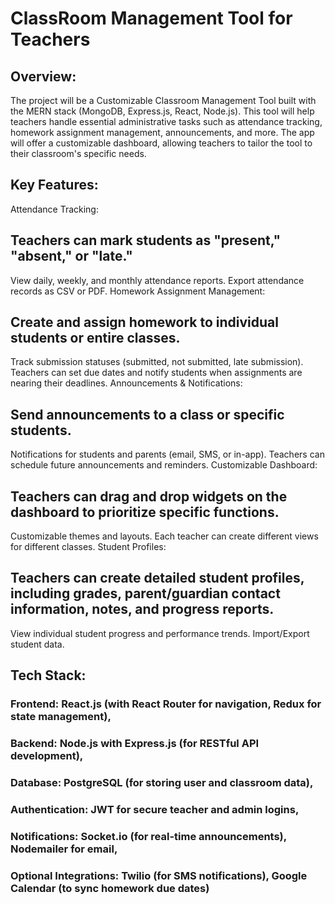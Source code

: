 # ClassRoom Management Tool for Teachers

## Overview:

The project will be a Customizable Classroom Management Tool built with the MERN stack (MongoDB, Express.js, React, Node.js). This tool will help teachers handle essential administrative tasks such as attendance tracking, homework assignment management, announcements, and more. The app will offer a customizable dashboard, allowing teachers to tailor the tool to their classroom's specific needs.

## Key Features:

Attendance Tracking:

## Teachers can mark students as "present," "absent," or "late."

View daily, weekly, and monthly attendance reports.
Export attendance records as CSV or PDF.
Homework Assignment Management:

## Create and assign homework to individual students or entire classes.

Track submission statuses (submitted, not submitted, late submission).
Teachers can set due dates and notify students when assignments are nearing their deadlines.
Announcements & Notifications:

## Send announcements to a class or specific students.

Notifications for students and parents (email, SMS, or in-app).
Teachers can schedule future announcements and reminders.
Customizable Dashboard:

## Teachers can drag and drop widgets on the dashboard to prioritize specific functions.

Customizable themes and layouts.
Each teacher can create different views for different classes.
Student Profiles:

## Teachers can create detailed student profiles, including grades, parent/guardian contact information, notes, and progress reports.

View individual student progress and performance trends.
Import/Export student data.

## Tech Stack:

### Frontend: React.js (with React Router for navigation, Redux for state management),

### Backend: Node.js with Express.js (for RESTful API development),

### Database: PostgreSQL (for storing user and classroom data),

### Authentication: JWT for secure teacher and admin logins,

### Notifications: Socket.io (for real-time announcements), Nodemailer for email,

### Optional Integrations: Twilio (for SMS notifications), Google Calendar (to sync homework due dates)
